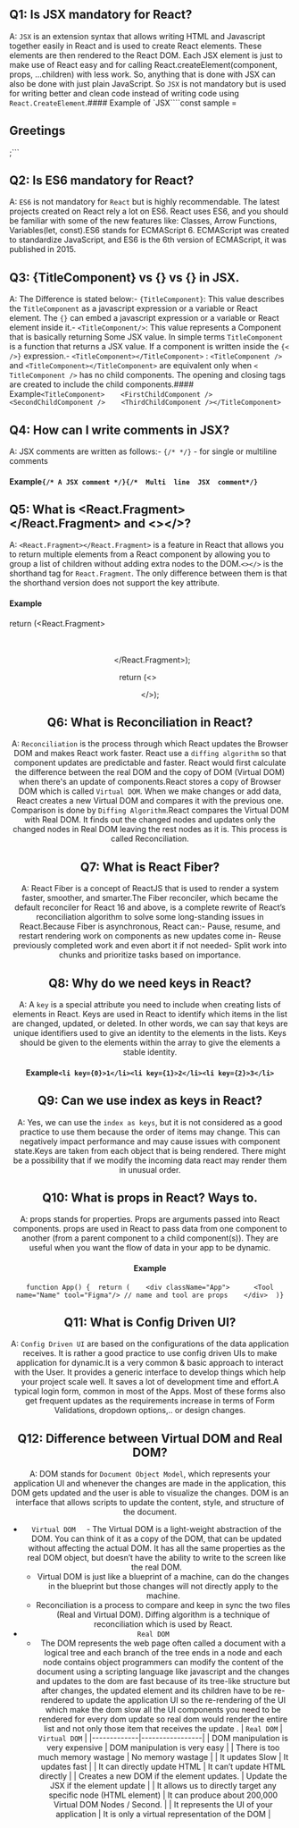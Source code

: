 ## Q1: Is JSX mandatory for React?
A: `JSX` is an extension syntax that allows writing HTML and Javascript together easily in React and is used to create React elements. These elements are then rendered to the React DOM. Each JSX element is just to make use of React easy and for calling React.createElement(component, props, …children) with less work. So, anything that is done with JSX can also be done with just plain JavaScript. So `JSX` is not mandatory but is used for writing better and clean code instead of writing code using `React.CreateElement`.#### Example of `JSX````const sample = <h2>Greetings</h2>;```
## Q2: Is ES6 mandatory for React?
A: `ES6` is not mandatory for `React` but is highly recommendable. The latest projects created on React rely a lot on ES6. React uses ES6, and you should be familiar with some of the new features like: Classes, Arrow Functions, Variables(let, const).ES6 stands for ECMAScript 6. ECMAScript was created to standardize JavaScript, and ES6 is the 6th version of ECMAScript, it was published in 2015.

## Q3: {TitleComponent} vs {<TitleComponent/>} vs {<TitleComponent></TitleComponent>} in JSX.
A: The Difference is stated below:- `{TitleComponent}`: This value describes the `TitleComponent` as a javascript expression or a variable or React element. The `{}` can embed a javascript expression or a variable or React element inside it.- `<TitleComponent/>`: This value represents a Component that is basically returning Some JSX value. In simple terms `TitleComponent` is a function that returns a JSX value. If a component is written inside the `{< />}` expression.- `<TitleComponent></TitleComponent>` : `<TitleComponent />` and `<TitleComponent></TitleComponent>` are equivalent only when `< TitleComponent />` has no child components. The opening and closing tags are created to include the child components.#### Example```<TitleComponent>    <FirstChildComponent />    <SecondChildComponent />    <ThirdChildComponent /></TitleComponent>```

## Q4: How can I write comments in JSX?
A: JSX comments are written as follows:- `{/* */}` - for single or multiline comments
#### Example```{/* A JSX comment */}{/*  Multi  line  JSX  comment*/}  ```

## Q5: What is <React.Fragment></React.Fragment> and <></>?
A: `<React.Fragment></React.Fragment>` is a feature in React that allows you to return multiple elements from a React component by allowing you to group a list of children without adding extra nodes to the DOM.`<></>` is the shorthand tag for `React.Fragment`. The only difference between them is that the shorthand version does not support the key attribute.
#### Example
return 
(<React.Fragment> 
    <Header />  
    <Navigation /> 
    <Main /> 
    <Footer />  
</React.Fragment>);

return 
(<>            
    <Header />
    <Navigation />
    <Main />
    <Footer />
</>);

## Q6: What is Reconciliation in React?
A: `Reconciliation` is the process through which React updates the Browser DOM and makes React work faster. React use a `diffing algorithm` so that component updates are predictable and faster. React would first calculate the difference between the real DOM and the copy of DOM (Virtual DOM) when there's an update of components.React stores a copy of Browser DOM which is called `Virtual DOM`. When we make changes or add data, React creates a new Virtual DOM and compares it with the previous one. Comparison is done by `Diffing Algorithm`.React compares the Virtual DOM with Real DOM. It finds out the changed nodes and updates only the changed nodes in Real DOM leaving the rest nodes as it is. This process is called Reconciliation.

## Q7: What is React Fiber?
A: React Fiber is a concept of ReactJS that is used to render a system faster, smoother, and smarter.The Fiber reconciler, which became the default reconciler for React 16 and above, is a complete rewrite of React’s reconciliation algorithm to solve some long-standing issues in React.Because Fiber is asynchronous, React can:- Pause, resume, and restart rendering work on components as new updates come in- Reuse previously completed work and even abort it if not needed- Split work into chunks and prioritize tasks based on importance.

## Q8: Why do we need keys in React?
A: A `key` is a special attribute you need to include when creating lists of elements in React. Keys are used in React to identify which items in the list are changed, updated, or deleted. In other words, we can say that keys are unique identifiers used to give an identity to the elements in the lists. Keys should be given to the elements within the array to give the elements a stable identity.
#### Example```<li key={0}>1</li><li key={1}>2</li><li key={2}>3</li>```

## Q9: Can we use index as keys in React?
A: Yes, we can use the `index as keys`, but it is not considered as a good practice to use them because the order of items may change. This can negatively impact performance and may cause issues with component state.Keys are taken from each object that is being rendered. There might be a possibility that if we modify the incoming data react may render them in unusual order.

## Q10: What is props in React? Ways to.
A: props stands for properties. Props are arguments passed into React components. props are used in React to pass data from one component to another (from a parent component to a child component(s)). They are useful when you want the flow of data in your app to be dynamic.
#### Example
```function App() {  return (    <div className="App">      <Tool name="Name" tool="Figma"/> // name and tool are props    </div>  )}```

## Q11: What is Config Driven UI?
A: `Config Driven UI` are based on the configurations of the data application receives. It is rather a good practice to use config driven UIs to make application for dynamic.It is a very common & basic approach to interact with the User. It provides a generic interface to develop things which help your project scale well. It saves a lot of development time and effort.A typical login form, common in most of the Apps. Most of these forms also get frequent updates as the requirements increase in terms of Form Validations, dropdown options,.. or design changes.

## Q12: Difference between Virtual DOM and Real DOM?
A: DOM stands for `Document Object Model`, which represents your application UI and whenever the changes are made in the application, this DOM gets updated and the user is able to visualize the changes. DOM is an interface that allows scripts to update the content, style, and structure of the document.
- `Virtual DOM`
    - The Virtual DOM is a light-weight abstraction of the DOM. You can think of it as a copy of the DOM, that can be updated without affecting 
      the actual DOM. It has all the same properties as the real DOM object, but doesn’t have the ability to write to the screen like the real DOM.
    - Virtual DOM is just like a blueprint of a machine, can do the changes in the blueprint but those changes will not directly apply to the       machine.
    - Reconciliation is a process to compare and keep in sync the two files (Real and Virtual DOM). Diffing algorithm is a technique of reconciliation which is used by React.
- `Real DOM`    
    - The DOM represents the web page often called a document with a logical tree and each branch of the tree ends in a node and each node contains object programmers can modify the content of the document using a scripting language like javascript and the changes and updates to the dom are fast because of its tree-like structure but after changes, the updated element and its children have to be re-rendered to update the application UI so the re-rendering of the UI which make the dom slow all the UI components you need to be rendered for every dom update so real dom would render the entire list and not only those item that receives the update .
| `Real DOM` | `Virtual DOM` |
|-------------|-----------------|
| DOM manipulation is very expensive | DOM manipulation is very easy |
| There is too much memory wastage | No memory wastage |
| It updates Slow | It updates fast |
| It can directly update HTML | It can’t update HTML directly |
| Creates a new DOM if the element updates. | Update the JSX if the element update |
| It allows us to directly target any specific node (HTML element) | It can produce about 200,000 Virtual DOM Nodes / Second. |
| It represents the UI of your application | It is only a virtual representation of the DOM |